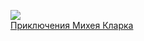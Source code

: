 ![](/books/adv_history/Артур%20Игнатиус%20Конан%20Дойл/Приключения%20Михея%20Кларка.jpg)  
[Приключения Михея Кларка](/books/adv_history/Артур%20Игнатиус%20Конан%20Дойл/Приключения%20Михея%20Кларка)
